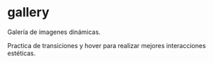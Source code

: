 # gallery
Galería de imagenes dinámicas.

Practica de transiciones y hover para realizar mejores interacciones estéticas.


